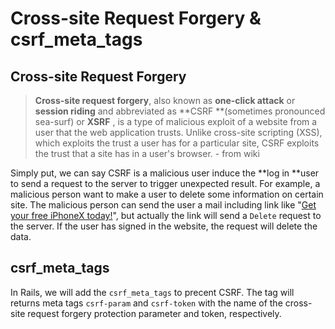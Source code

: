 # Cross-site Request Forgery & csrf\_meta\_tags

## Cross-site Request Forgery

> **Cross-site request forgery**, also known as **one-click attack** or **session riding** and abbreviated as **CSRF **\(sometimes pronounced sea-surf\) or **XSRF** , is a type of malicious exploit of a website from a user that the web application trusts. Unlike cross-site scripting \(XSS\), which exploits the trust a user has for a particular site, CSRF exploits the trust that a site has in a user's browser. - from wiki

Simply put, we can say CSRF is a malicious user induce the **log in **user to send a request to the server to trigger unexpected result. For example, a malicious person want to make a user to delete some information on certain site. The malicious person can send the user a mail including link like "[Get your free iPhoneX today!](/www.apple.com)", but actually the link will send a `Delete` request to the server. If the user has signed in the website, the request will delete the data.

## csrf\_meta\_tags

In Rails, we will add the `csrf_meta_tags` to precent CSRF. The tag will returns meta tags `csrf-param` and `csrf-token` with the name of the cross-site request forgery protection parameter and token, respectively.

